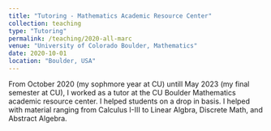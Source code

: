 ```yaml
---
title: "Tutoring - Mathematics Academic Resource Center"
collection: teaching
type: "Tutoring"
permalink: /teaching/2020-all-marc
venue: "University of Colorado Boulder, Mathematics"
date: 2020-10-01
location: "Boulder, USA"
---
```


From October 2020 (my sophmore year at CU) untill May 2023 (my final semester at CU), I worked as a tutor at the CU Boulder Mathematics academic resource center. I helped students on a drop in basis. I helped with material ranging from Calculus I-III to Linear Algbra, Discrete Math, and Abstract Algebra.